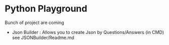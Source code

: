 # Python Playground

Bunch of project are coming

* Json Builder : Allows you to create Json by Questions/Answers (in CMD)\
see JSONBuilder/Readme.md
